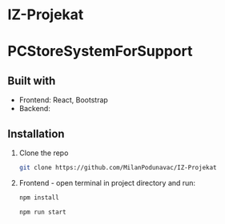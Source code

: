 # IZ-Projekat
# PCStoreSystemForSupport

## Built with
- Frontend: React, Bootstrap
- Backend: 

## Installation

1. Clone the repo
   ```sh
   git clone https://github.com/MilanPodunavac/IZ-Projekat
   ```
2. Frontend - open terminal in project directory and run:
   ```sh
   npm install
   ```
   ```sh
   npm run start
   ```
